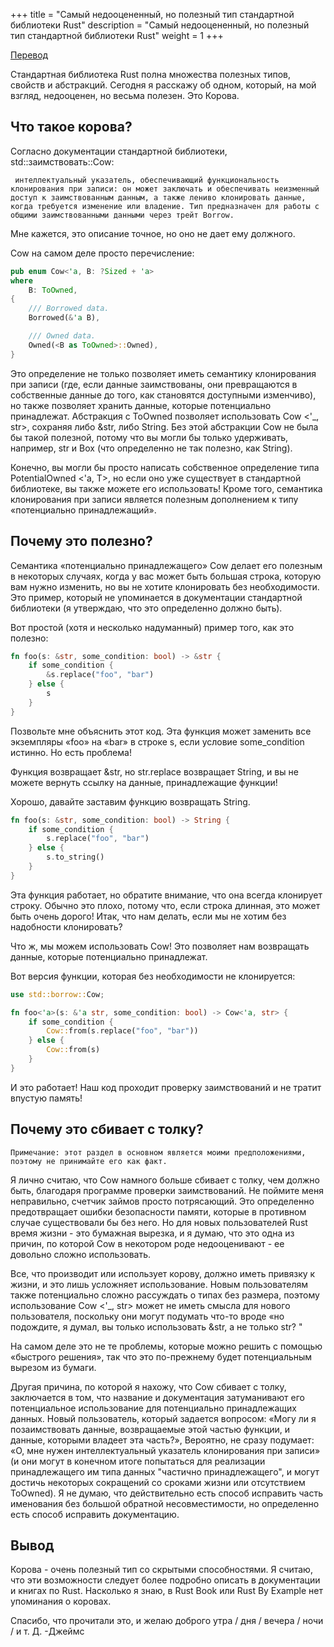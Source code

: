+++
title = "Самый недооцененный, но полезный тип стандартной библиотеки Rust"
description = "Самый недооцененный, но полезный тип стандартной библиотеки Rust"
weight = 1
+++

[Перевод](https://dev.to/thepuzzlemaker/the-most-underrated-but-useful-rust-standard-library-type-59b1)

Стандартная библиотека Rust полна множества полезных типов, свойств и абстракций. Сегодня я расскажу об одном, который, на мой взгляд, недооценен, но весьма полезен. Это Корова.

## Что такое корова?

Согласно документации стандартной библиотеки, std::заимствовать::Cow:

     интеллектуальный указатель, обеспечивающий функциональность клонирования при записи: он может заключать и обеспечивать неизменный доступ к заимствованным данным, а также лениво клонировать данные, когда требуется изменение или владение. Тип предназначен для работы с общими заимствованными данными через трейт Borrow.

Мне кажется, это описание точное, но оно не дает ему должного.

Cow на самом деле просто перечисление: 

```rust
pub enum Cow<'a, B: ?Sized + 'a>
where
    B: ToOwned,
{
    /// Borrowed data.
    Borrowed(&'a B),

    /// Owned data.
    Owned(<B as ToOwned>::Owned),
}
```

Это определение не только позволяет иметь семантику клонирования при записи (где, если данные заимствованы, они превращаются в собственные данные до того, как становятся доступными изменчиво), но также позволяет хранить данные, которые потенциально принадлежат. Абстракция с ToOwned позволяет использовать Cow <'_, str>, сохраняя либо &str, либо String. Без этой абстракции Cow не была бы такой полезной, потому что вы могли бы только удерживать, например, str и Box<str> (что определенно не так полезно, как String).

Конечно, вы могли бы просто написать собственное определение типа PotentialOwned <'a, T>, но если оно уже существует в стандартной библиотеке, вы также можете его использовать! Кроме того, семантика клонирования при записи является полезным дополнением к типу «потенциально принадлежащий».

## Почему это полезно?

Семантика «потенциально принадлежащего» Cow делает его полезным в некоторых случаях, когда у вас может быть большая строка, которую вам нужно изменить, но вы не хотите клонировать без необходимости. Это пример, который не упоминается в документации стандартной библиотеки (я утверждаю, что это определенно должно быть).

Вот простой (хотя и несколько надуманный) пример того, как это полезно: 

```rust
fn foo(s: &str, some_condition: bool) -> &str {
    if some_condition {
        &s.replace("foo", "bar")
    } else {
        s
    }
}
```

Позвольте мне объяснить этот код. Эта функция может заменить все экземпляры «foo» на «bar» в строке s, если условие some_condition истинно. Но есть проблема!

Функция возвращает &str, но str.replace возвращает String, и вы не можете вернуть ссылку на данные, принадлежащие функции!

Хорошо, давайте заставим функцию возвращать String. 

```rust
fn foo(s: &str, some_condition: bool) -> String {
    if some_condition {
        s.replace("foo", "bar")
    } else {
        s.to_string()
    }
}
```

Эта функция работает, но обратите внимание, что она всегда клонирует строку. Обычно это плохо, потому что, если строка длинная, это может быть очень дорого! Итак, что нам делать, если мы не хотим без надобности клонировать?

Что ж, мы можем использовать Cow! Это позволяет нам возвращать данные, которые потенциально принадлежат.

Вот версия функции, которая без необходимости не клонируется: 

```rust
use std::borrow::Cow;

fn foo<'a>(s: &'a str, some_condition: bool) -> Cow<'a, str> {
    if some_condition {
        Cow::from(s.replace("foo", "bar"))
    } else {
        Cow::from(s)
    }
}
```

И это работает! Наш код проходит проверку заимствований и не тратит впустую память!

## Почему это сбивает с толку?

    Примечание: этот раздел в основном является моими предположениями, поэтому не принимайте его как факт.

Я лично считаю, что Cow намного больше сбивает с толку, чем должно быть, благодаря программе проверки заимствований. Не поймите меня неправильно, счетчик займов просто потрясающий. Это определенно предотвращает ошибки безопасности памяти, которые в противном случае существовали бы без него. Но для новых пользователей Rust время жизни - это бумажная вырезка, и я думаю, что это одна из причин, по которой Cow в некотором роде недооценивают - ее довольно сложно использовать.

Все, что производит или использует корову, должно иметь привязку к жизни, и это лишь усложняет использование. Новым пользователям также потенциально сложно рассуждать о типах без размера, поэтому использование Cow <'_, str> может не иметь смысла для нового пользователя, поскольку они могут подумать что-то вроде «но подождите, я думал, вы только использовать &str, а не только str? "

На самом деле это не те проблемы, которые можно решить с помощью «быстрого решения», так что это по-прежнему будет потенциальным вырезом из бумаги.

Другая причина, по которой я нахожу, что Cow сбивает с толку, заключается в том, что название и документация затуманивают его потенциальное использование для потенциально принадлежащих данных. Новый пользователь, который задается вопросом: «Могу ли я позаимствовать данные, возвращаемые этой частью функции, и данные, которыми владеет эта часть?», Вероятно, не сразу подумает: «О, мне нужен интеллектуальный указатель клонирования при записи» (и они могут в конечном итоге попытаться для реализации принадлежащего им типа данных "частично принадлежащего", и могут достичь некоторых сокращений со сроками жизни или отсутствием ToOwned). Я не думаю, что действительно есть способ исправить часть именования без большой обратной несовместимости, но определенно есть способ исправить документацию.

## Вывод

Корова - очень полезный тип со скрытыми способностями. Я считаю, что эти возможности следует более подробно описать в документации и книгах по Rust. Насколько я знаю, в Rust Book или Rust By Example нет упоминания о коровах.

Спасибо, что прочитали это, и желаю доброго утра / дня / вечера / ночи / и т. Д.
-Джеймс 